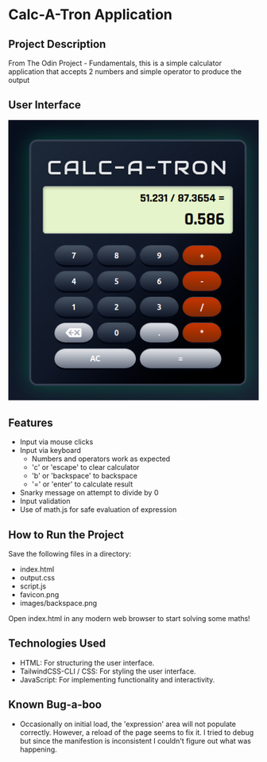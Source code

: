 # Calc-A-Tron Application

## Project Description
From The Odin Project - Fundamentals, this is a simple calculator application that accepts 2 numbers and simple operator to produce the output


## User Interface
![Photo of the Calc-A-Tron UI](images/UI_sample.png)

## Features
- Input via mouse clicks
- Input via keyboard
    - Numbers and operators work as expected
    - 'c' or 'escape' to clear calculator
    - 'b' or 'backspace' to backspace
    - '=' or 'enter' to calculate result
- Snarky message on attempt to divide by 0
- Input validation
- Use of math.js for safe evaluation of expression


## How to Run the Project
Save the following files in a directory:
- index.html
- output.css
- script.js
- favicon.png
- images/backspace.png

Open index.html in any modern web browser to start solving some maths!

## Technologies Used
- HTML: For structuring the user interface.
- TailwindCSS-CLI / CSS: For styling the user interface.
- JavaScript: For implementing functionality and interactivity.

## Known Bug-a-boo
- Occasionally on initial load, the 'expression' area will not populate correctly.  However, a reload of the page seems to fix it.  I tried to debug but since the manifestion is inconsistent I couldn't figure out what was happening.